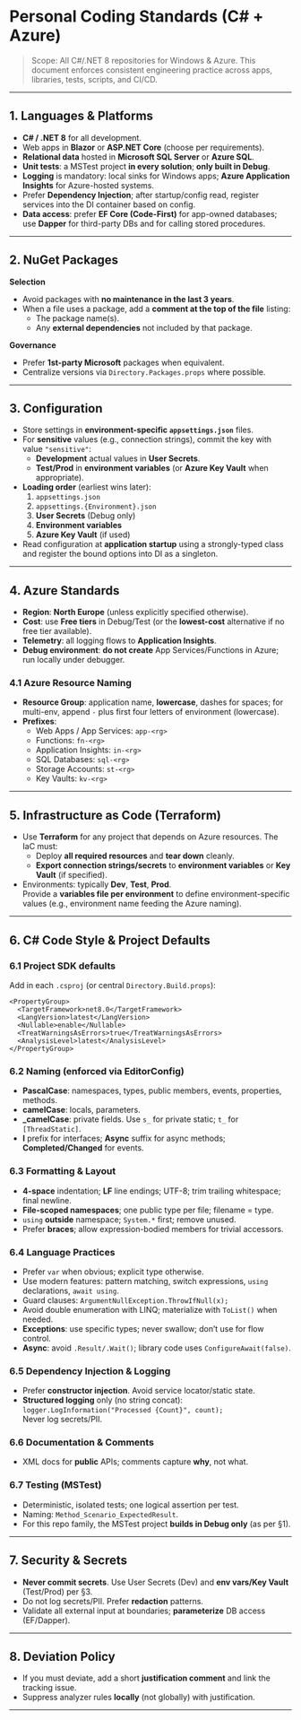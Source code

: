 # Personal Coding Standards (C# + Azure)

> Scope: All C#/.NET 8 repositories for Windows & Azure. This document enforces consistent engineering practice across apps, libraries, tests, scripts, and CI/CD.

---

## 1. Languages & Platforms
- **C# / .NET 8** for all development.
- Web apps in **Blazor** or **ASP.NET Core** (choose per requirements).
- **Relational data** hosted in **Microsoft SQL Server** or **Azure SQL**.
- **Unit tests**: a MSTest project **in every solution**; **only built in Debug**.
- **Logging** is mandatory: local sinks for Windows apps; **Azure Application Insights** for Azure-hosted systems.
- Prefer **Dependency Injection**; after startup/config read, register services into the DI container based on config.
- **Data access**: prefer **EF Core (Code-First)** for app-owned databases; use **Dapper** for third-party DBs and for calling stored procedures.


---

## 2. NuGet Packages
**Selection**
- Avoid packages with **no maintenance in the last 3 years**.
- When a file uses a package, add a **comment at the top of the file** listing:
  - The package name(s).
  - Any **external dependencies** not included by that package.

**Governance**
- Prefer **1st-party Microsoft** packages when equivalent.
- Centralize versions via `Directory.Packages.props` where possible.

---

## 3. Configuration
- Store settings in **environment-specific `appsettings.json`** files.
- For **sensitive** values (e.g., connection strings), commit the key with value `"sensitive"`:
  - **Development** actual values in **User Secrets**.
  - **Test/Prod** in **environment variables** (or **Azure Key Vault** when appropriate).
- **Loading order** (earliest wins later):  
  1. `appsettings.json`  
  2. `appsettings.{Environment}.json`  
  3. **User Secrets** (Debug only)  
  4. **Environment variables**  
  5. **Azure Key Vault** (if used)
- Read configuration at **application startup** using a strongly-typed class and register the bound options into DI as a singleton.

---

## 4. Azure Standards
- **Region**: **North Europe** (unless explicitly specified otherwise).
- **Cost**: use **Free tiers** in Debug/Test (or the **lowest-cost** alternative if no free tier available).
- **Telemetry**: all logging flows to **Application Insights**.
- **Debug environment**: **do not create** App Services/Functions in Azure; run locally under debugger.

### 4.1 Azure Resource Naming
- **Resource Group**: application name, **lowercase**, dashes for spaces; for multi-env, append `-` plus first four letters of environment (lowercase).
- **Prefixes**:
  - Web Apps / App Services: `app-<rg>`
  - Functions: `fn-<rg>`
  - Application Insights: `in-<rg>`
  - SQL Databases: `sql-<rg>`
  - Storage Accounts: `st-<rg>`
  - Key Vaults: `kv-<rg>`

---

## 5. Infrastructure as Code (Terraform)
- Use **Terraform** for any project that depends on Azure resources. The IaC must:
  - Deploy **all required resources** and **tear down** cleanly.
  - **Export connection strings/secrets** to **environment variables** or **Key Vault** (if specified).
- Environments: typically **Dev**, **Test**, **Prod**.  
  Provide a **variables file per environment** to define environment-specific values (e.g., environment name feeding the Azure naming).

---

## 6. C# Code Style & Project Defaults

### 6.1 Project SDK defaults
Add in each `.csproj` (or central `Directory.Build.props`):

```
<PropertyGroup>
  <TargetFramework>net8.0</TargetFramework>
  <LangVersion>latest</LangVersion>
  <Nullable>enable</Nullable>
  <TreatWarningsAsErrors>true</TreatWarningsAsErrors>
  <AnalysisLevel>latest</AnalysisLevel>
</PropertyGroup>
```

### 6.2 Naming (enforced via EditorConfig)
- **PascalCase**: namespaces, types, public members, events, properties, methods.
- **camelCase**: locals, parameters.
- **_camelCase**: private fields. Use `s_` for private static; `t_` for `[ThreadStatic]`.
- **I** prefix for interfaces; **Async** suffix for async methods; **Completed/Changed** for events.

### 6.3 Formatting & Layout
- **4-space** indentation; **LF** line endings; UTF-8; trim trailing whitespace; final newline.
- **File-scoped namespaces**; one public type per file; filename = type.
- `using` **outside** namespace; `System.*` first; remove unused.
- Prefer **braces**; allow expression-bodied members for trivial accessors.

### 6.4 Language Practices
- Prefer `var` when obvious; explicit type otherwise.
- Use modern features: pattern matching, switch expressions, `using` declarations, `await using`.
- Guard clauses: `ArgumentNullException.ThrowIfNull(x);`
- Avoid double enumeration with LINQ; materialize with `ToList()` when needed.
- **Exceptions**: use specific types; never swallow; don’t use for flow control.
- **Async**: avoid `.Result/.Wait()`; library code uses `ConfigureAwait(false)`.

### 6.5 Dependency Injection & Logging
- Prefer **constructor injection**. Avoid service locator/static state.
- **Structured logging** only (no string concat):  
  `logger.LogInformation("Processed {Count}", count);`  
  Never log secrets/PII.

### 6.6 Documentation & Comments
- XML docs for **public** APIs; comments capture **why**, not what.

### 6.7 Testing (MSTest)
- Deterministic, isolated tests; one logical assertion per test.
- Naming: `Method_Scenario_ExpectedResult`.
- For this repo family, the MSTest project **builds in Debug only** (as per §1).

---

## 7. Security & Secrets
- **Never commit secrets**. Use User Secrets (Dev) and **env vars/Key Vault** (Test/Prod) per §3.
- Do not log secrets/PII. Prefer **redaction** patterns.
- Validate all external input at boundaries; **parameterize** DB access (EF/Dapper).

---

## 8. Deviation Policy
- If you must deviate, add a short **justification comment** and link the tracking issue.
- Suppress analyzer rules **locally** (not globally) with justification.

---
